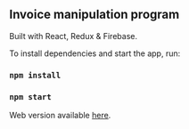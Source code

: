 ## Invoice manipulation program

Built with React, Redux & Firebase.

To install dependencies and start the app, run:

### `npm install`
### `npm start`

Web version available [here](https://karolinakazmierska.github.io/invoice-management-program/).

